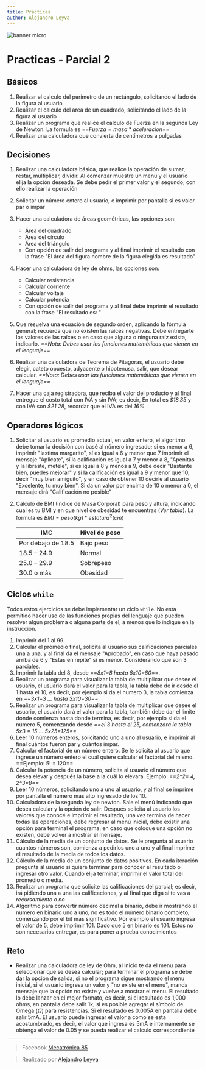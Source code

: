 ```yaml
---
title: Practicas
author: Alejandro Leyva
---
```


![banner micro](https://www.alejandro-leyva.com/micro-21/web/imgs/banner.png)

# Practicas - Parcial 2

## Básicos

1. Realizar el calculo del perímetro de un rectángulo, solicitando el lado de la figura al usuario
2. Realizar el calculo del area de un cuadrado, solicitando el lado de la figura al usuario
3. Realizar un programa que realice el calculo de Fuerza en la segunda Ley de Newton. La formula es ==$Fuerza = masa * aceleracion$==
4. Realizar una calculadora que convierta de centímetros a pulgadas

## Decisiones

1. Realizar una calculadora básica, que realice la operación de sumar, restar, multiplicar, dividir. Al comenzar muestre un menu y el usuario elija la opción deseada. Se debe pedir el primer valor y el segundo, con ello realizar la operación
2. Solicitar un número entero al usuario, e imprimir por pantalla si es valor par o impar
3. Hacer una calculadora de áreas geométricas, las opciones son:
   - Área del cuadrado
   - Área del círculo
   - Área del triángulo
   - Con opción de salir del programa y al final imprimir el resultado con la frase "El área del figura nombre de la figura elegida es resultado"

4. Hacer una calculadora de ley de ohms, las opciones son:
   - Calcular resistencia
   - Calcular corriente
   - Calcular voltaje
   - Calcular potencia
   - Con opción de salir del programa y al final debe imprimir el resultado con la frase "El resultado es: "

5. Que resuelva una ecuación de segundo orden, aplicando la fórmula general; recuerda que no existen las raíces negativas. Debe entregarte los valores de las raíces o en caso que alguna o ninguna raíz exista, indicarlo. *==Nota: Debes usar las funciones matemáticas que vienen en el lenguaje==*
6. Realizar una calculadora de Teorema de Pitagoras, el usuario debe elegir, cateto opuesto, adyacente o hipotenusa, salir, que desear calcular. *==Nota: Debes usar las funciones matemáticas que vienen en el lenguaje==*
7. Hacer una caja registradora, que reciba el valor del producto y al final entregue el costo total con IVA y sin IVA; es decir, En total es *\$18.35* y con IVA son *\$21.28*, recordar que el IVA es del *16%*

## Operadores lógicos

1. Solicitar al usuario su promedio actual, en valor entero, el algoritmo debe tomar la decisión con basé al número ingresado; si es menor a 6, imprimir "lastima margarito", sí es igual a 6 y menor que 7 imprimir el mensaje "Aplicate", sí la calificación es igual a 7 y menor a 8, "Apenitas y la libraste, metele", si es igual a 8 y menos a 9, debe decir "Bastante bien, puedes mejorar" y sí la calificación es igual a 9 y menor que 10, decir "muy bien amiguito", y en caso de obtener 10 decirle al usuario "Excelente, tu muy bien". Si da un valor por encima de 10 o menor a 0, el mensaje dirá "Calificación no posible"
2. Calculo de BMI (Indice de Masa Corporal) para peso y altura, indicando cual es tu BMI y en que nivel de obesidad te encuentras (*Ver tabla*). La formula es $BMI = peso (kg) * estatura^2 (cm)$
   
      |IMC|Nivel de peso|
      |-|-|
      |Por debajo de 18.5	|Bajo peso|
      |18.5 – 24.9|	Normal|
      |25.0 – 29.9|	Sobrepeso|
      |30.0 o más	| Obesidad|

## Ciclos `while`

Todos estos ejercicios se debe implementar un ciclo `while`. No esta permitido hacer uso de las funciones propias del lenguaje que pueden resolver algún problema o alguna parte de el, a menos que lo indique en la instrucción.

1. Imprimir del 1 al 99.
2. Calcular el promedio final, solicita al usuario sus calificaciones parciales una a una, y al final da el mensaje "Aprobado", en caso que haya pasado arriba de 6 y "Estas en repite" si es menor. Considerando que son 3 parciales.
3. Imprimir la tabla del 8, desde ==*8x1=8 hasta 8x10=80*==.
4. Realizar un programa para visualizar la tabla de multiplicar que desee el usuario, el usuario dará el valor para la tabla, la tabla debe de ir desde el 1 hasta el 10, es decir, por ejemplo si da el numero 3, la tabla comienza en *==3x1=3 ... hasta 3x10=30==*
5. Realizar un programa para visualizar la tabla de multiplicar que desee el usuario, el usuario dará el valor para la tabla, también debe dar el limite donde comienza hasta donde termina, es decir, por ejemplo si da el numero 5, comenzando desde *==el 3 hasta el 25, comenzara la tabla 5x3 = 15 ... 5x25=125==*
6. Leer 10 números enteros, solicitando uno a uno al usuario, e imprimir al final cuántos fueron par y cuántos impar.
7. Calcular el factorial de un número entero. Se le solicita al usuario que ingrese un número entero el cuál quiere calcular el factorial del mismo. ==Ejemplo: 5! = 120==
8. Calcular la potencia de un número, solicita al usuario el número que desea elevar y después la base a la cuál lo elevara. Ejemplo: *==2^2= 4, 2^3=8==*
9. Leer 10 números, solicitando uno a uno al usuario, y al final se imprime por pantalla el número más alto ingresado de los 10.
10. Calculadora de la segunda ley de newton. Sale el menú indicando que desea calcular y la opción de salir. Después solicita al usuario los valores que conocé e imprimir el resultado, una vez termina de hacer todas las operaciones, debe regresar al menú inicial, debe existir una opción para terminal el programa, en caso que coloque una opción no existen, debe volver a mostrar el mensaje.
11. Cálculo de la media de un conjunto de datos. Se le pregunta al usuario cuantos números son, comienza a pedirlos uno a uno y al final imprime el resultado de la media de todos los datos.
12. Cálculo de la media de un conjunto de datos positivos. En cada iteración pregunta al usuario si quiere terminar para conocer el resultado o ingresar otro valor. Cuando elija terminar, imprimir el valor total del promedio o media.
13. Realizar un programa que solicite las calificaciones del parcial; es decir, irá pidiendo una a una las calificaciones, y al final que diga si te vas a *recursamiento o no* 
14. Algoritmo para convertir número decimal a binario, debe ir mostrando el numero en binario uno a uno, no es todo el numero binario completo, comenzando por el bit mas significativo. Por ejemplo el usuario ingresa el valor de 5, debe imprimir 101. Dado que 5 en binario es 101. Estos no son necesarios entregar, es para poner a prueba conocimientos

## Reto

- Realizar una calculadora de ley de Ohm, al inicio te da el menu para seleccionar que se desea calcular; para terminar el programa se debe dar la opción de salida, si no el programa sigue mostrando el menu inicial, si el usuario ingresa un valor y "no existe en el menu", manda mensaje que la opción no existe y vuelve a mostrar el menu. El resultado lo debe lanzar en el mejor formato, es decir, si el resultado es 1,000 ohms, en pantalla debe salir 1k, si es posible agregar el símbolo de Omega ($\Omega$) para resistencias. Si el resultado es 0.005A en pantalla debe salir 5mA. El usuario puede ingresar el valor a como se esta acostumbrado, es decir, el valor que ingresa es 5mA e internamente se obtenga el valor de 0.05 y se pueda realizar el calculo correspondiente

<!-- text autogenerated footer --><hr><blockquote>Facebook <a href="https://www.facebook.com/mecatronica85/" target="_blank">Mecatrónica 85</a></blockquote><blockquote>Realizado por <a href="https://www.alejandro-leyva.com" target="_blank">Alejandro Leyva</a></blockquote>